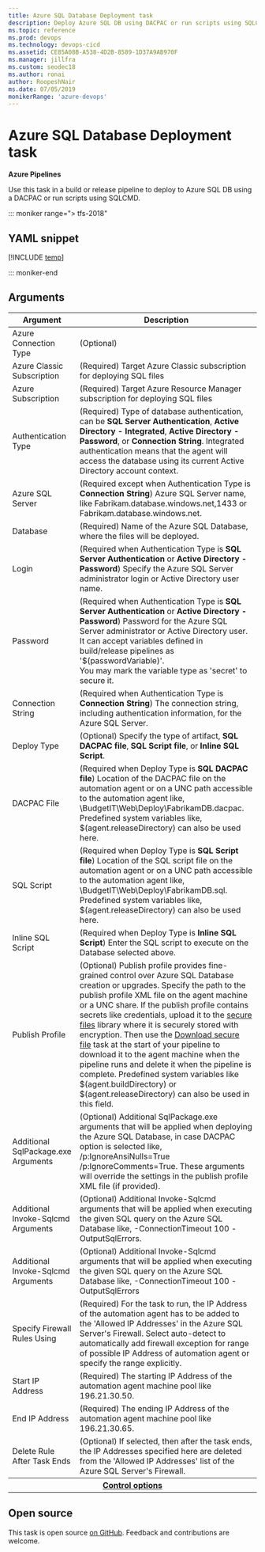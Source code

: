 ```yaml
---
title: Azure SQL Database Deployment task
description: Deploy Azure SQL DB using DACPAC or run scripts using SQLCMD
ms.topic: reference
ms.prod: devops
ms.technology: devops-cicd
ms.assetid: CE85A08B-A538-4D2B-8589-1D37A9AB970F
ms.manager: jillfra
ms.custom: seodec18
ms.author: ronai
author: RoopeshNair
ms.date: 07/05/2019
monikerRange: 'azure-devops'
---
```


# Azure SQL Database Deployment task

**Azure Pipelines**

Use this task in a build or release pipeline to deploy to Azure SQL DB using a DACPAC or run scripts using SQLCMD.

::: moniker range="> tfs-2018"

## YAML snippet

[!INCLUDE [temp](../_shared/yaml/SqlAzureDacpacDeploymentV1.md)]

::: moniker-end

## Arguments

<table><thead><tr><th>Argument</th><th>Description</th></tr></thead>
<tr><td>Azure Connection Type</td><td>(Optional) </td></tr>
<tr><td>Azure Classic Subscription</td><td>(Required) Target Azure Classic subscription for deploying SQL files</td></tr>
<tr><td>Azure Subscription</td><td>(Required) Target Azure Resource Manager subscription for deploying SQL files</td></tr>
<tr><td>Authentication Type</td><td>(Required) Type of database authentication, can be <b>SQL Server Authentication</b>, <b>Active Directory - Integrated</b>, <b>Active Directory - Password</b>, or <b>Connection String</b>. Integrated authentication means that the agent will access the database using its current Active Directory account context.</td></tr>
<tr><td>Azure SQL Server</td><td>(Required except when Authentication Type is <b>Connection String</b>) Azure SQL Server name, like Fabrikam.database.windows.net,1433 or Fabrikam.database.windows.net.</td></tr>
<tr><td>Database</td><td>(Required) Name of the Azure SQL Database, where the files will be deployed.</td></tr>
<tr><td>Login</td><td>(Required when Authentication Type is <b>SQL Server Authentication</b> or <b>Active Directory - Password</b>) Specify the Azure SQL Server administrator login or Active Directory user name.</td></tr>
<tr><td>Password</td><td>(Required when Authentication Type is <b>SQL Server Authentication</b> or <b>Active Directory - Password</b>) Password for the Azure SQL Server administrator or Active Directory user.<br>It can accept variables defined in build/release pipelines as &#39;$(passwordVariable)&#39;.<br>You may mark the variable type as &#39;secret&#39; to secure it.</td></tr>
<tr><td>Connection String</td><td>(Required when Authentication Type is <b>Connection String</b>) The connection string, including authentication information, for the Azure SQL Server.</td></tr>
<tr><td>Deploy Type</td><td>(Optional) Specify the type of artifact, <b>SQL DACPAC file</b>, <b>SQL Script file</b>, or <b>Inline SQL Script</b>.</td></tr>
<tr><td>DACPAC File</td><td>(Required when Deploy Type is <b>SQL DACPAC file</b>) Location of the DACPAC file on the automation agent or on a UNC path accessible to the automation agent like, \BudgetIT\Web\Deploy\FabrikamDB.dacpac. Predefined system variables like, $(agent.releaseDirectory) can also be used here.</td></tr>
<tr><td>SQL Script</td><td>(Required when Deploy Type is <b>SQL Script file</b>) Location of the SQL script file on the automation agent or on a UNC path accessible to the automation agent like, \BudgetIT\Web\Deploy\FabrikamDB.sql. Predefined system variables like, $(agent.releaseDirectory) can also be used here.</td></tr>
<tr><td>Inline SQL Script</td><td>(Required when Deploy Type is <b>Inline SQL Script</b>) Enter the SQL script to execute on the Database selected above.</td></tr>
<tr><td>Publish Profile</td><td>(Optional) Publish profile provides fine-grained control over Azure SQL Database creation or upgrades. Specify the path to the publish profile XML file on the agent machine or a UNC share. If the publish profile contains secrets like credentials, upload it to the <a href="../../library/secure-files.md" data-raw-source="[secure files](../../library/secure-files.md)">secure files</a> library where it is securely stored with encryption. Then use the <a href="../utility/download-secure-file.md" data-raw-source="[Download secure file](../utility/download-secure-file.md)">Download secure file</a> task at the start of your pipeline to download it to the agent machine when the pipeline runs and delete it when the pipeline is complete. Predefined system variables like $(agent.buildDirectory) or $(agent.releaseDirectory) can also be used in this field.</td></tr>
<tr><td>Additional SqlPackage.exe Arguments</td><td>(Optional) Additional SqlPackage.exe arguments that will be applied when deploying the Azure SQL Database, in case DACPAC option is selected like, /p:IgnoreAnsiNulls=True /p:IgnoreComments=True. These arguments will override the settings in the publish profile XML file (if provided).</td></tr>
<tr><td>Additional Invoke-Sqlcmd Arguments</td><td>(Optional) Additional Invoke-Sqlcmd arguments that will be applied when executing the given SQL query on the Azure SQL Database like, -ConnectionTimeout 100 -OutputSqlErrors.</td></tr>
<tr><td>Additional Invoke-Sqlcmd Arguments</td><td>(Optional) Additional Invoke-Sqlcmd arguments that will be applied when executing the given SQL query on the Azure SQL Database like, -ConnectionTimeout 100 -OutputSqlErrors</td></tr>
<tr><td>Specify Firewall Rules Using</td><td>(Required) For the task to run, the IP Address of the automation agent has to be added to the &#39;Allowed IP Addresses&#39; in the Azure SQL Server&#39;s Firewall. Select auto-detect to automatically add firewall exception for range of possible IP Address of automation agent or specify the range explicitly.</td></tr>
<tr><td>Start IP Address</td><td>(Required) The starting IP Address of the automation agent machine pool like 196.21.30.50.</td></tr>
<tr><td>End IP Address</td><td>(Required) The ending IP Address of the automation agent machine pool like 196.21.30.65.</td></tr>
<tr><td>Delete Rule After Task Ends</td><td>(Optional) If selected, then after the task ends, the IP Addresses specified here are deleted from the &#39;Allowed IP Addresses&#39; list of the Azure SQL Server&#39;s Firewall.</td></tr>


<tr>
<th style="text-align: center" colspan="2"><a href="~/pipelines/process/tasks.md#controloptions" data-raw-source="[Control options](../../process/tasks.md#controloptions)">Control options</a></th>
</tr>

</table>

## Open source

This task is open source [on GitHub](https://github.com/Microsoft/azure-pipelines-tasks). Feedback and contributions are welcome.
